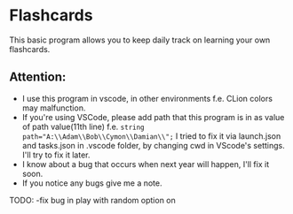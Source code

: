 # Flashcards
This basic program allows you to keep daily track on learning your own flashcards.
## Attention:
- I use this program in vscode, in other environments f.e. CLion colors may malfunction.
- If you're using VSCode, please add path that this program is in as value of path value(11th line)
f.e. `string path="A:\\Adam\\Bob\\Cymon\\Damian\\";` I tried to fix it via launch.json and tasks.json in .vscode folder, by changing cwd in VScode's settings. I'll try to fix it later.
- I know about a bug that occurs when next year will happen, I'll fix it soon.
- If you notice any bugs give me a note.

TODO:
-fix bug in play with random option on
